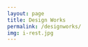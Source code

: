```yaml
---
layout: page
title: Design Works
permalink: /designworks/
img: i-rest.jpg
---
```


<script src="https://apps.elfsight.com/p/platform.js" defer></script>
<div class="elfsight-app-68cd3327-8a9b-4110-978e-7714757dde1c"></div>
